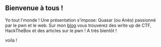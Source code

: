 
## Bienvenue à tous ! 

Yo tout l'monde !
Une présentation s'impose: Quasar (ou Anès) passionné par le pwn et le web.
Sur mon [blog](http://quasarpwn.github.io/blog/) vous trouverez des write up de CTF, HackTheBox et des articles sur le pwn ! 
A très bientôt ! 

voila !
